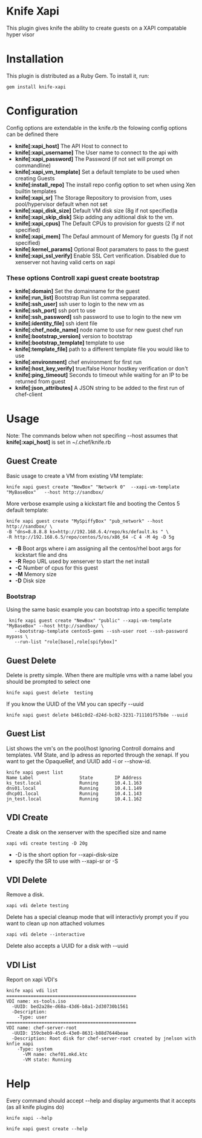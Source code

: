 # Knife Xapi
This plugin gives knife the ability to create guests on a XAPI compatable hyper visor

# Installation
This plugin is distributed as a Ruby Gem. To install it, run:

    gem install knife-xapi

# Configuration
Config options are extendable in the knife.rb the folowing config options can be defined there

* __knife[:xapi_host]__ The API Host to connect to  
* __knife[:xapi_username]__ The User name to connect to the api with
* __knife[:xapi_password]__ The Password (if not set will prompt on commandline) 
* __knife[:xapi_vm_template]__ Set a default template to be used when creating Guests
* __knife[:install_repo]__ The install repo config option to set when using Xen builtin templates
* __knife[:xapi_sr]__ The Storage Repository to provision from, uses pool/hypervisor default when not set
* __knife[:xapi_disk_size]__ Default VM disk size (8g if not specified)a
* __knife[:xapi_skip_disk]__ Skip adding any aditional disk to the vm. 
* __knife[:xapi_cpus]__ The Default CPUs to provision for guests (2 if not specified)
* __knife[:xapi_mem]__  The Defaul ammount of Memory  for guests (1g if not specified)
* __knife[:kernel_params]__ Optional Boot paramaters to pass to the guest 
* __knife[:xapi_ssl_verify]__ Enable SSL Cert verification. Disabled due to xenserver not having valid certs on xapi

### These options Controll xapi guest create bootstrap

* __knife[:domain]__ Set the domainname for the guest
* __knife[:run_list]__  Bootstrap Run list comma sepparated. 
* __knife[:ssh_user]__  ssh user to login to the new vm as
* __knife[:ssh_port]__  ssh port to use
* __knife[:ssh_password]__  ssh password to use to login to the new vm
* __knife[:identity_file]__ ssh ident file
* __knife[:chef_node_name]__  node name to use for new guest chef run
* __knife[:bootstrap_version]__  version to bootstrap 
* __knife[:bootstrap_template]__ template to use 
* __knife[:template_file]__ path to a different template file you would like to use
* __knife[:environment]__ chef environment for first run
* __knife[:host_key_verify]__  true/false  Honor hostkey verification or don't
* __knife[:ping_timeout]__ Seconds to timeout while waiting for an IP to be returned from guest
* __knife[:json_attributes]__ A JSON string to be added to the first run of chef-client



# Usage
Note: The commands below when not specifing --host assumes that __knife[:xapi_host]__ is set in ~/.chef/knife.rb

## Guest Create 
Basic usage to create a VM from existing VM template:

    knife xapi guest create "NewBox" "Network 0"  --xapi-vm-template "MyBaseBox"   --host http://sandbox/ 

More verbose example using a kickstart file and booting the Centos 5 default template:

    knife xapi guest create "MySpiffyBox" "pub_network" --host http://sandbox/ \
    -B "dns=8.8.8.8 ks=http://192.168.6.4/repo/ks/default.ks " \
    -R http://192.168.6.5/repo/centos/5/os/x86_64 -C 4 -M 4g -D 5g 

* __-B__ Boot args where i am assigning all the centos/rhel boot args for kickstart file  and dns
* __-R__ Repo URL used by xenserver to start the net install 
* __-C__ Number of cpus for this guest
* __-M__ Memory size 
* __-D__ Disk size

### Bootstrap
Using the same basic example you can bootstrap into a specific template

     knife xapi guest create "NewBox" "public" --xapi-vm-template "MyBaseBox" --host http://sandbox/ \
       --bootstrap-template centos5-gems --ssh-user root --ssh-password mypass \
       --run-list "role[base],role[spifybox]"

## Guest Delete 
Delete is pretty simple. When there are multiple vms with a name label you should be prompted to select one

    knife xapi guest delete  testing 

If you know the UUID of the VM you can specify --uuid

    knife xapi guest delete b461c0d2-d24d-bc02-3231-711101f57b8e --uuid

## Guest List
List shows the vm's on the pool/host Ignoring Controll domains and templates. VM  State, and Ip adress as reported through the xenapi.
If you want to get the OpaqueRef, and UUID add -i or --show-id.

    knife xapi guest list  
    Name Label                 State        IP Address      
    ks_test.local              Running      10.4.1.163      
    dns01.local                Running      10.4.1.149      
    dhcp01.local               Running      10.4.1.143      
    jn_test.local              Running      10.4.1.162  

## VDI Create
Create a disk on the xenserver with the specified size and name

    xapi vdi create testing -D 20g 

* -D is the short option for --xapi-disk-size
* specify the SR to use with --xapi-sr or -S 

## VDI Delete
Remove a disk. 
    
    xapi vdi delete testing 

Delete has a special cleanup mode that will interactivly prompt you if you want to clean up non attached volumes

    xapi vdi delete --interactive  

Delete also accepts a UUID  for a disk with --uuid 

## VDI List
Report on xapi VDI's 

    knife xapi vdi list
    ================================================
    VDI name: xs-tools.iso
      -UUID: bed2a28e-d68a-43d6-b8a1-2d30730b1561
      -Description: 
        -Type: user
    ================================================
    VDI name: chef-server-root
      -UUID: 159cbeb9-45c6-43e0-8631-b88d7644beae
      -Description: Root disk for chef-server-root created by jnelson with knfie xapi
        -Type: system
          -VM name: chef01.mkd.ktc
          -VM state: Running

# Help
Every command should accept --help and display arguments that it accepts (as all knife plugins do) 

    knife xapi --help

    knife xapi guest create --help 

